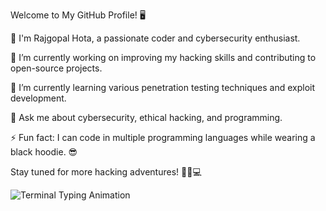 Welcome to My GitHub Profile! 🖥️

👋 I'm Rajgopal Hota, a passionate coder and cybersecurity enthusiast.

🔭 I’m currently working on improving my hacking skills and contributing to open-source projects.

🌱 I’m currently learning various penetration testing techniques and exploit development.

💬 Ask me about cybersecurity, ethical hacking, and programming.

⚡ Fun fact: I can code in multiple programming languages while wearing a black hoodie. 😎

Stay tuned for more hacking adventures! 🕵️‍♂️💻

![Terminal Typing Animation](https://lukeroberts.tv/blog/wp-content/uploads/2019/05/gif1.gif)

